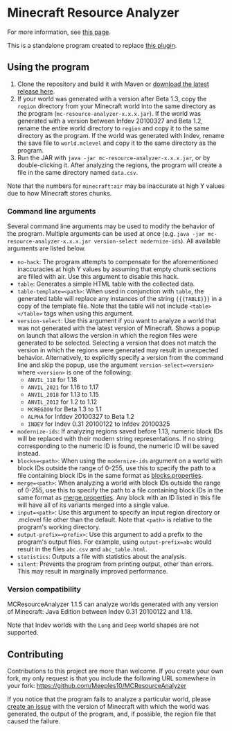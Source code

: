 # Minecraft Resource Analyzer

For more information, see [this page](https://meeples10.github.io/resource-distribution).

This is a standalone program created to replace [this plugin](https://github.com/Meeples10/ChunkAnalyzer).

## Using the program

1. Clone the repository and build it with Maven or [download the latest release here](https://github.com/Meeples10/MCResourceAnalyzer/releases).
2. If your world was generated with a version after Beta 1.3, copy the `region` directory from your Minecraft world into the same directory as the program (`mc-resource-analyzer-x.x.x.jar`).
If the world was generated with a version between Infdev 20100327 and Beta 1.2, rename the entire world directory to `region` and copy it to the same directory as the program.
If the world was generated with Indev, rename the save file to `world.mclevel` and copy it to the same directory as the program.
3. Run the JAR with `java -jar mc-resource-analyzer-x.x.x.jar`, or by double-clicking it. After analyzing the regions, the program will create a file in the same directory named `data.csv`.

Note that the numbers for `minecraft:air` may be inaccurate at high Y values due to how Minecraft stores chunks.

### Command line arguments

Several command line arguments may be used to modify the behavior of the program. Multiple arguments can be used at once (e.g. `java -jar mc-resource-analyzer-x.x.x.jar version-select modernize-ids`). All available arguments are listed below.

- `no-hack`: The program attempts to compensate for the aforementioned inaccuracies at high Y values by assuming that empty chunk sections are filled with air. Use this argument to disable this hack.
- `table`: Generates a simple HTML table with the collected data.
- `table-template=<path>`: When used in conjunction with `table`, the generated table will replace any instances of the string `{{{TABLE}}}` in a copy of the template file. Note that the table will not include `<table></table>` tags when using this argument.
- `version-select`: Use this argument if you want to analyze a world that was not generated with the latest version of Minecraft. Shows a popup on launch that allows the version in which the region files were generated to be selected. Selecting a version that does not match the version in which the regions were generated may result in unexpected behavior.
Alternatively, to explicitly specify a version from the command line and skip the popup, use the argument `version-select=<version>` where `<version>` is one of the following:
  - `ANVIL_118` for 1.18
  - `ANVIL_2021` for 1.16 to 1.17
  - `ANVIL_2018` for 1.13 to 1.15
  - `ANVIL_2012` for 1.2 to 1.12
  - `MCREGION` for Beta 1.3 to 1.1
  - `ALPHA` for Infdev 20100327 to Beta 1.2
  - `INDEV` for Indev 0.31 20100122 to Infdev 20100325
- `modernize-ids`: If analyzing regions saved before 1.13, numeric block IDs will be replaced with their modern string representations. If no string corresponding to the numeric ID is found, the numeric ID will be saved instead.
- `blocks=<path>`: When using the `modernize-ids` argument on a world with block IDs outside the range of 0-255, use this to specify the path to a file containing block IDs in the same format as [blocks.properties](https://github.com/Meeples10/MCResourceAnalyzer/blob/master/src/main/resources/blocks.properties).
- `merge=<path>`: When analyzing a world with block IDs outside the range of 0-255, use this to specify the path to a file containing block IDs in the same format as [merge.properties](https://github.com/Meeples10/MCResourceAnalyzer/blob/master/src/main/resources/merge.properties). Any block with an ID listed in this file will have all of its variants merged into a single value.
- `input=<path>`: Use this argument to specify an input region directory or .mclevel file other than the default. Note that `<path>` is relative to the program's working directory.
- `output-prefix=<prefix>`: Use this argument to add a prefix to the program's output files. For example, using `output-prefix=abc` would result in the files `abc.csv` and `abc_table.html`.
- `statistics`: Outputs a file with statistics about the analysis.
- `silent`: Prevents the program from printing output, other than errors. This may result in marginally improved performance.

### Version compatibility

MCResourceAnalyzer 1.1.5 can analyze worlds generated with any version of Minecraft: Java Edition between Indev 0.31 20100122 and 1.18.

Note that Indev worlds with the `Long` and `Deep` world shapes are not supported.

## Contributing

Contributions to this project are more than welcome. If you create your own fork, my only request is that you include the following URL somewhere in your fork: https://github.com/Meeples10/MCResourceAnalyzer

If you notice that the program fails to analyze a particular world, please [create an issue](https://github.com/Meeples10/MCResourceAnalyzer/issues/new?title=Error%20when%20analyzing%20world&body=Minecraft%20version:%20%0A%0AProgram%20output:%0A%60%60%60%0A[paste%20output%20here]%0A%60%60%60%0A%0AOther%20details:%20%0A%0A%3C%21--%20If%20possible,%20please%20attach%20the%20region%20file%20that%20caused%20the%20failure%20--%3E) with the version of Minecraft with which the world was generated, the output of the program, and, if possible, the region file that caused the failure.
